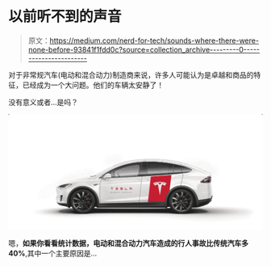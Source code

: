 # 以前听不到的声音

> 原文：<https://medium.com/nerd-for-tech/sounds-where-there-were-none-before-93841f1fdd0c?source=collection_archive---------0----------------------->

对于非常规汽车(电动和混合动力)制造商来说，许多人可能认为是卓越和商品的特征，已经成为一个大问题。他们的车辆太安静了！

没有意义或者…是吗？

![](img/af673e67c72c60cc984d5b17b810ae39.png)

嗯，**如果你看看统计数据，电动和混合动力汽车造成的行人事故比传统汽车多 40%**,其中一个主要原因是…